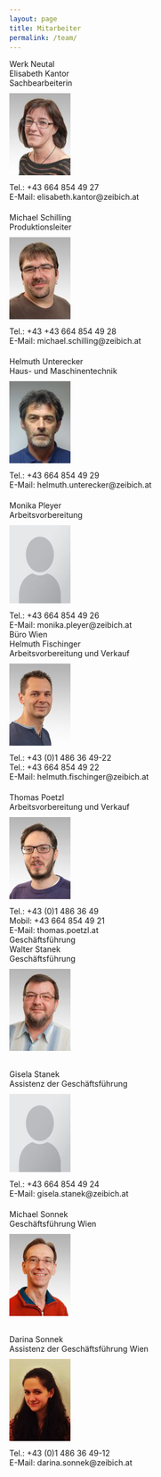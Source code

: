 ```yaml
---
layout: page
title: Mitarbeiter
permalink: /team/
---
```


<div class="divTable blueTable">
<div class="sitz">
<div class="divTableRow">
<div class="standort">Werk Neutal</div>
</div>
</div>
<div class="divTableBody">
<div class="divTableRow">
<div class="name">Elisabeth Kantor</div>
<div class="bez">Sachbearbeiterin</div>
<div class="divTableCell"><img src="/assets/pictures/people/kantor.jpg" alt="Frau Kantor" vspace="10"></div>
<div class="divTableCell">Tel.: +43 664 854 49 27</div>
<div class="divTableCell">E-Mail: elisabeth.kantor@zeibich.at</div>
</div>
</div>
<div class="divTableBody" style="margin-top:20px">
<div class="divTableRow">
<div class="name">Michael Schilling</div>
<div class="bez">Produktionsleiter</div>
<div class="divTableCell"><img src="/assets/pictures/people/schilling.jpg" alt="Herr Schilling" vspace="10"></div>
<div class="divTableCell">Tel.: +43 +43 664 854 49 28</div>
<div class="divTableCell">E-Mail: michael.schilling@zeibich.at</div>
</div>
</div>
<div class="divTableBody" style="margin-top:20px">
<div class="divTableRow">
<div class="name">Helmuth Unterecker</div>
<div class="bez">Haus- und Maschinentechnik</div>
<div class="divTableCell"><img src="/assets/pictures/people/unterecker.jpg" alt="Herr Unterecker" vspace="10"></div>
<div class="divTableCell">Tel.: +43 664 854 49 29</div>
<div class="divTableCell">E-Mail: helmuth.unterecker@zeibich.at</div>
</div>
</div>
<div class="divTableBody" style="margin-top:20px">
<div class="divTableRow">
<div class="name">Monika Pleyer</div>
<div class="bez">Arbeitsvorbereitung</div>
<div class="divTableCell"><img src="/assets/pictures/people/anon.jpg" alt="Frau Pleyer" vspace="10"></div>
<div class="divTableCell">Tel.: +43 664 854 49 26</div>
<div class="divTableCell">E-Mail: monika.pleyer@zeibich.at</div>
</div>
</div>
</div>
<div class="divTable blueTable">
<div class="sitz">
<div class="divTableRow">
<div class="standort">Büro Wien</div>
</div>
</div>
<div class="divTableBody">
<div class="divTableRow">
<div class="name">Helmuth Fischinger</div>
<div class="bez">Arbeitsvorbereitung und Verkauf</div>
<div class="divTableCell"><img src="/assets/pictures/people/fischinger.jpg" alt="Herr Fischinger" vspace="10"></div>
<div class="divTableCell">Tel.: +43 (0)1 486 36 49-22</div>
<div class="divTableCell">Tel.: +43 664 854 49 22</div>
<div class="divTableCell">E-Mail: helmuth.fischinger@zeibich.at</div>
</div>
</div>
<div class="divTableBody" style="margin-top:20px">
<div class="divTableRow">
<div class="name">Thomas Poetzl</div>
<div class="bez">Arbeitsvorbereitung und Verkauf</div>
<div class="divTableCell"><img src="/assets/pictures/people/poetzl.jpg" alt="Herr Pötzl" vspace="10"></div>
<div class="divTableCell">Tel.: +43 (0)1 486 36 49</div>
<div class="divTableCell">Mobil: +43 664 854 49 21</div>
<div class="divTableCell">E-Mail: thomas.poetzl.at</div>
</div>
</div>
<div class="divTable blueTable" style="margin-bottom:30px">
<div class="sitz">
<div class="divTableRow">
<div class="standort">Geschäftsführung</div>
</div>
</div>
<div class="divTableBody">
<div class="divTableRows">
<div class="name">Walter Stanek</div>
<div class="bez">Geschäftsführung</div>
<div class="divTableCell"><img src="/assets/pictures/people/wstanek.jpg" alt="Herr Stanek" vspace="10"></div>
</div>
</div>
<div class="divTableBody" style="margin-top:20px">
<div class="divTableRow">
<div class="name">Gisela Stanek</div>
<div class="bez">Assistenz der Geschäftsführung</div>
<div class="divTableCell"><img src="/assets/pictures/people/anon.jpg" alt="Frau Stanek" vspace="10"></div>
<div class="divTableCell">Tel.: +43 664 854 49 24</div>
<div class="divTableCell">E-Mail: gisela.stanek@zeibich.at</div>
</div>
</div>
<div class="divTableBody" style="margin-top:20px">
<div class="divTableRow">
<div class="name">Michael Sonnek</div>
<div class="bez">Geschäftsführung Wien</div>
<div class="divTableCell"><img src="/assets/pictures/people/sonnek.jpg" alt="Herr Sonnek" vspace="10"></div>

</div>
</div>
<div class="divTableBody" style="margin-top:20px">
<div class="divTableRow">
<div class="name">Darina Sonnek</div>
<div class="bez">Assistenz der Geschäftsführung Wien</div>
<div class="divTableCell"><img src="/assets/pictures/people/dsonnek.jpg" alt="Frau Sonnek" vspace="10"></div>
<div class="divTableCell">Tel.: +43 (0)1 486 36 49-12</div>
<div class="divTableCell">E-Mail: darina.sonnek@zeibich.at</div>
</div>
</div>
</div>

